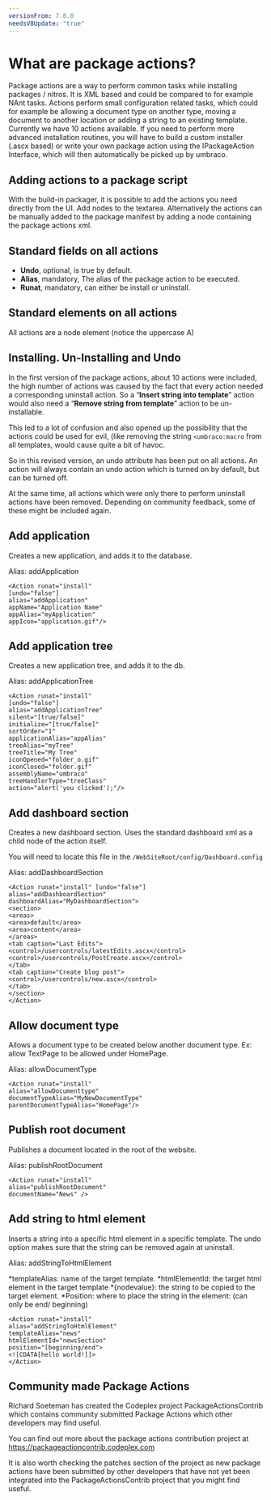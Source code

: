 ```yaml
---
versionFrom: 7.0.0
needsV8Update: "true"
---
```


# What are package actions?

Package actions are a way to perform common tasks while installing packages / nitros. It is XML based and could be compared to for example NAnt tasks. Actions perform small configuration related tasks, which could for example be allowing a document type on another type, moving a document to another location or adding a string to an existing template.
Currently we have 10 actions available. If you need to perform more advanced installation routines, you will have to build a custom installer (.ascx based) or write your own package action using the IPackageAction Interface, which will then automatically be picked up by umbraco.

## Adding actions to a package script

With the build-in packager, it is possible to add the actions you need directly from the UI. Add <Action> nodes to the textarea.
Alternatively the actions can be manually added to the package manifest by adding a <Actions> node containing the package actions xml.

## Standard fields on all actions

- **Undo**, optional, is true by default.
- **Alias**, mandatory, The alias of the package action to be executed.
- **Runat**, mandatory, can either be install or uninstall.

## Standard elements on all actions

All actions are a <Action> node element (notice the uppercase A)

## Installing. Un-Installing and Undo

In the first version of the package actions, about 10 actions were included, the high number of actions was caused by the fact that every action needed a corresponding uninstall action. So a “**Insert string into template**” action would also need a “**Remove string from template**” action to be un-installable.

This led to a lot of confusion and also opened up the possibility that the actions could be used for evil, (like removing the string `<umbraco:macro` from all templates, would cause quite a bit of havoc.

So in this revised version, an undo attribute has been put on all actions. An action will always contain an undo action which is turned on by default, but can be turned off.

At the same time, all actions which were only there to perform uninstall actions have been removed. Depending on community feedback, some of these might be included again.

## Add application

Creates a new application, and adds it to the database.

Alias: addApplication

    <Action runat="install"
    [undo="false"]
    alias="addApplication"
    appName="Application Name"
    appAlias="myApplication"
    appIcon="application.gif"/>

## Add application tree

Creates a new application tree, and adds it to the db.

Alias: addApplicationTree

    <Action runat="install"
    [undo="false"]
    alias="addApplicationTree"
    silent="[true/false]"
    initialize="[true/false]"
    sortOrder="1"
    applicationAlias="appAlias"
    treeAlias="myTree"
    treeTitle="My Tree"
    iconOpened="folder_o.gif"
    iconClosed="folder.gif"
    assemblyName="umbraco"
    treeHandlerType="treeClass"
    action="alert('you clicked');"/>

## Add dashboard section

Creates a new dashboard section. Uses the standard dashboard xml as a child node of the action itself.

You will need to locate this file in the `/WebSiteRoot/config/Dashboard.config`

Alias: addDashboardSection

    <Action runat="install" [undo="false"]
    alias="addDashboardSection"
    dashboardAlias="MyDashboardSection">
    <section>
    <areas>
    <area>default</area>
    <area>content</area>
    </areas>
    <tab caption="Last Edits">
    <control>/usercontrols/latestEdits.ascx</control>
    <control>/usercontrols/PostCreate.ascx</control>
    </tab>
    <tab caption="Create blog post">
    <control>/usercontrols/new.ascx</control>
    </tab>
    </section>
    </Action>

## Allow document type

Allows a document type to be created below another document type. Ex: allow TextPage to be allowed under HomePage.

Alias: allowDocumentType

    <Action runat="install"
    alias="allowDocumenttype"
    documentTypeAlias="MyNewDocumentType"
    parentDocumentTypeAlias="HomePage"/>

## Publish root document

Publishes a document located in the root of the website.

Alias: publishRootDocument

    <Action runat="install"
    alias="publishRootDocument"
    documentName="News" />

## Add string to html element

Inserts a string into a specific html element in a specific template. The undo option makes sure that the string can be removed again at uninstall.

Alias: addStringToHtmlElement

*templateAlias: name of the target template.
*htmlElementId: the target html element in the target template
*{nodevalue}: the string to be copied to the target element.
*Position: where to place the string in the element: (can only be end/ beginning)

    <Action runat="install"
    alias="addStringToHtmlElement"
    templateAlias="news"
    htmlElementId="newsSection"
    position="[beginning/end">
    <![CDATA[hello world!]]>
    </Action>

## Community made Package Actions

Richard Soeteman has created the Codeplex project PackageActionsContrib which contains community submitted Package Actions which other developers may find useful.

You can find out more about the package actions contribution project at https://packageactioncontrib.codeplex.com

It is also worth checking the patches section of the project as new package actions have been submitted by other developers that have not yet been integrated into the PackageActionsContrib project that you might find useful.
